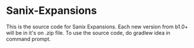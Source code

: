 # Sanix-Expansions
This is the source code for Sanix Expansions. Each new version from b1.0+ will be in it's on .zip file. To use the source code, do gradlew idea in command prompt.
